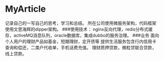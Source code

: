 # MyArticle 
记录自己的一写自己的思考，学习和总结。
所在公司使用微服务架构，代码框架使用文思海辉的dipper架构。
###使用技术：
nginx反向代理，redis分布式缓存，activeMQ消息队列，oracle数据库，集成dubbo的服务治理。
###业务
  面向个人用户的理财产品如基金，短期理财，定开债等
  提供生活服务包含行内信用卡查询和偿还，二类户代收单，手机话费充值。
  理财质押贷款，微粒贷联合贷款，线上贷款。
<!--修改部分内容-->

